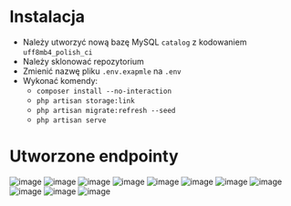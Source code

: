 # Instalacja
- Należy utworzyć nową bazę MySQL `catalog` z kodowaniem `uff8mb4_polish_ci`
- Należy sklonować repozytorium
- Zmienić nazwę pliku `.env.exapmle` na `.env`
- Wykonać komendy:
  - `composer install --no-interaction`
  - `php artisan storage:link`
  - `php artisan migrate:refresh --seed`
  - `php artisan serve`

# Utworzone endpointy

![image](https://github.com/dbirak/product_catalog_backend/assets/41111309/65f2980f-0f8c-47e9-a33f-76dd8761e3b3)
![image](https://github.com/dbirak/product_catalog_backend/assets/41111309/609f16c1-fe4d-4b39-a8c4-ae2284e66adb)
![image](https://github.com/dbirak/product_catalog_backend/assets/41111309/e7dfcf81-6417-48b5-8c41-73bdfec48110)
![image](https://github.com/dbirak/product_catalog_backend/assets/41111309/f05e42ad-332c-4fd1-b397-8997e87f7e31)
![image](https://github.com/dbirak/product_catalog_backend/assets/41111309/da216517-9cdb-4ea1-8d4f-75a097425086)
![image](https://github.com/dbirak/product_catalog_backend/assets/41111309/e68d11d4-fb5c-438d-b729-45f512da4946)
![image](https://github.com/dbirak/product_catalog_backend/assets/41111309/2baa733c-369f-47f7-b827-1202f2999836)
![image](https://github.com/dbirak/product_catalog_backend/assets/41111309/6be8b5cb-4ff6-4039-9fee-558ed49a0b67)
![image](https://github.com/dbirak/product_catalog_backend/assets/41111309/90322500-c2e1-4a39-82d9-0e8710cf67cc)
![image](https://github.com/dbirak/product_catalog_backend/assets/41111309/7795a125-60fa-46b2-b55a-35e81221deea)
![image](https://github.com/dbirak/product_catalog_backend/assets/41111309/42ae7838-4ce4-492c-9879-591ea9b9ab12)
